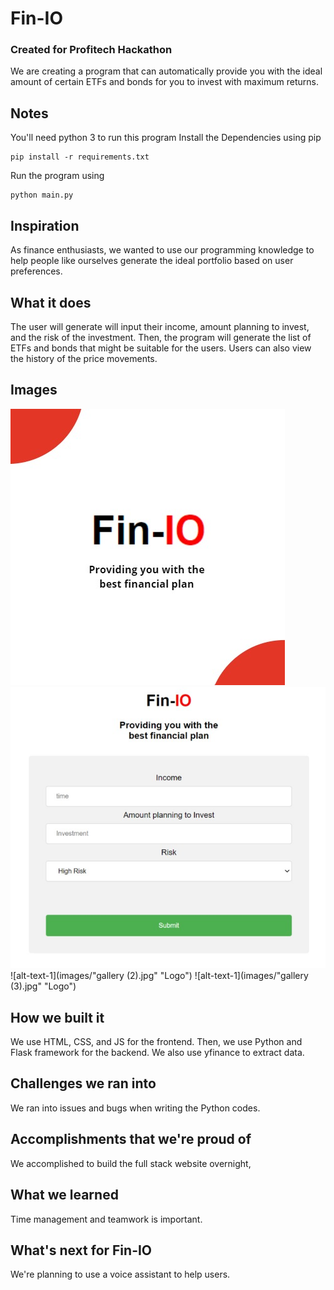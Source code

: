 # Fin-IO
### Created for Profitech Hackathon

We are creating a program that can automatically provide you with the ideal amount of certain ETFs and bonds for you to invest with maximum returns.

## Notes
You'll need python 3 to run this program
Install the Dependencies using pip
```
pip install -r requirements.txt
```

Run the program using 
```
python main.py
```

## Inspiration
As finance enthusiasts, we wanted to use our programming knowledge to help people like ourselves generate the ideal portfolio based on user preferences.

## What it does
The user will generate will input their income, amount planning to invest, and the risk of the investment. Then, the program will generate the list of ETFs and bonds that might be suitable for the users. Users can also view the history of the price movements.


## Images
![alt-text-1](images/gallery.jpg "Logo") ![alt-text-1](images/gallery%20%281%29.jpg "Logo")
![alt-text-1](images/"gallery (2).jpg" "Logo") ![alt-text-1](images/"gallery (3).jpg" "Logo")



## How we built it
We use HTML, CSS, and JS for the frontend. Then, we use Python and Flask framework for the backend. We also use yfinance to extract data.

## Challenges we ran into
We ran into issues and bugs when writing the Python codes.

## Accomplishments that we're proud of
We accomplished to build the full stack website overnight,

## What we learned
Time management and teamwork is important.

## What's next for Fin-IO
We're planning to use a voice assistant to help users.
